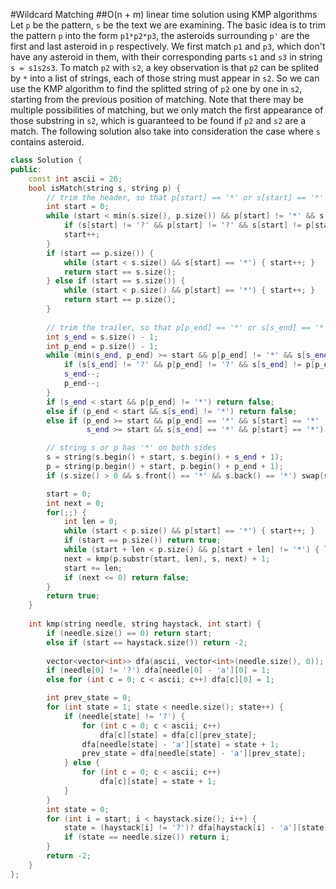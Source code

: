 #Wildcard Matching
##O(n + m) linear time solution using KMP algorithms
Let `p` be the pattern, `s` be the text we are examining. The basic idea is to trim the pattern `p` into the form `p1*p2*p3`, the asteroids surrounding `p'` are the first and last asteroid in `p` respectively. We first match `p1` and `p3`, which don't have any asteroid in them, with their corresponding parts `s1` and `s3` in string `s = s1s2s3`. To match `p2` with `s2`, a key observation is that `p2` can be splited by `*` into a list of strings, each of those string must appear in `s2`. So we can use the KMP algorithm to find the splitted string of `p2` one by one in `s2`, starting from the previous position of matching. Note that there may be multiple possibilities of matching, but we only match the first appearance of those substring in `s2`, which is guaranteed to be found if `p2` and `s2` are a match. The following solution also take into consideration the case where `s` contains asteroid.
```C++
class Solution {
public:
    const int ascii = 26;
    bool isMatch(string s, string p) {
        // trim the header, so that p[start] == '*' or s[start] == '*'
        int start = 0;
        while (start < min(s.size(), p.size()) && p[start] != '*' && s[start] != '*') {
            if (s[start] != '?' && p[start] != '?' && s[start] != p[start]) return false;
            start++;
        }
        if (start == p.size()) {
            while (start < s.size() && s[start] == '*') { start++; }
            return start == s.size();
        } else if (start == s.size()) {
            while (start < p.size() && p[start] == '*') { start++; }
            return start == p.size();
        }
        
        // trim the trailer, so that p[p_end] == '*' or s[s_end] == '*'
        int s_end = s.size() - 1;
        int p_end = p.size() - 1;
        while (min(s_end, p_end) >= start && p[p_end] != '*' && s[s_end] != '*') {
            if (s[s_end] != '?' && p[p_end] != '?' && s[s_end] != p[p_end]) return false;
            s_end--;
            p_end--;
        }
        if (s_end < start && p[p_end] != '*') return false;
        else if (p_end < start && s[s_end] != '*') return false;
        else if (p_end >= start && p[p_end] == '*' && s[start] == '*' || 
                 s_end >= start && s[s_end] == '*' && p[start] == '*') return true;

        // string s or p has '*' on both sides
        s = string(s.begin() + start, s.begin() + s_end + 1);
        p = string(p.begin() + start, p.begin() + p_end + 1);
        if (s.size() > 0 && s.front() == '*' && s.back() == '*') swap(s, p);

        start = 0;
        int next = 0;
        for(;;) {
            int len = 0;
            while (start < p.size() && p[start] == '*') { start++; }
            if (start == p.size()) return true;
            while (start + len < p.size() && p[start + len] != '*') { len++; }
            next = kmp(p.substr(start, len), s, next) + 1;
            start += len;
            if (next <= 0) return false;
        }
        return true;
    }
    
    int kmp(string needle, string haystack, int start) {
        if (needle.size() == 0) return start;
        else if (start == haystack.size()) return -2;
        
        vector<vector<int>> dfa(ascii, vector<int>(needle.size(), 0));
        if (needle[0] != '?') dfa[needle[0] - 'a'][0] = 1;
        else for (int c = 0; c < ascii; c++) dfa[c][0] = 1;

        int prev_state = 0;
        for (int state = 1; state < needle.size(); state++) {
            if (needle[state] != '?') {
                for (int c = 0; c < ascii; c++)
                    dfa[c][state] = dfa[c][prev_state];
                dfa[needle[state] - 'a'][state] = state + 1;
                prev_state = dfa[needle[state] - 'a'][prev_state];
            } else {
                for (int c = 0; c < ascii; c++)
                    dfa[c][state] = state + 1;
            }
        }
        int state = 0;
        for (int i = start; i < haystack.size(); i++) {
            state = (haystack[i] != '?')? dfa[haystack[i] - 'a'][state] : state + 1;
            if (state == needle.size()) return i;
        }
        return -2;
    }
};
```

